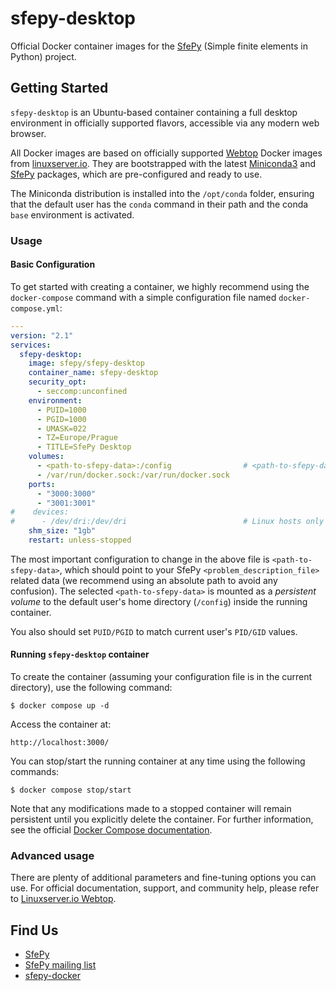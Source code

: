 # sfepy-desktop

Official Docker container images for the [SfePy](http://sfepy.org) (Simple finite elements in Python) project.

## Getting Started

`sfepy-desktop` is an Ubuntu-based container containing a full desktop environment in officially supported flavors, accessible via any modern web browser.

All Docker images are based on officially supported [Webtop](https://github.com/linuxserver/docker-webtop) Docker images from [linuxserver.io](https://www.linuxserver.io). They are bootstrapped with the latest [Miniconda3](https://docs.conda.io/en/latest/miniconda.html) and [SfePy](https://anaconda.org/conda-forge/sfepy) packages, which are pre-configured and ready to use.

The Miniconda distribution is installed into the `/opt/conda` folder, ensuring that the default user has the `conda` command in their path and the conda `base` environment is activated.

### Usage
#### Basic Configuration
To get started with creating a container, we highly recommend using the `docker-compose` command with a simple configuration file named `docker-compose.yml`:

```yaml
---
version: "2.1"
services:
  sfepy-desktop:
    image: sfepy/sfepy-desktop
    container_name: sfepy-desktop
    security_opt:
      - seccomp:unconfined
    environment:
      - PUID=1000
      - PGID=1000
      - UMASK=022
      - TZ=Europe/Prague
      - TITLE=SfePy Desktop
    volumes:
      - <path-to-sfepy-data>:/config                # <path-to-sfepy-data>:<home-dir>
      - /var/run/docker.sock:/var/run/docker.sock
    ports:
      - "3000:3000"
      - "3001:3001"
#    devices:
#      - /dev/dri:/dev/dri                          # Linux hosts only
    shm_size: "1gb"
    restart: unless-stopped
```
The most important configuration to change in the above file is `<path-to-sfepy-data>`, which should point to your
SfePy `<problem_description_file>` related data (we recommend using an absolute path to avoid any confusion).
The selected `<path-to-sfepy-data>` is mounted as a *persistent volume* to the default user's home directory (`/config`)
inside the running container.

You also should set `PUID/PGID` to match current user's `PID/GID` values.

#### Running `sfepy-desktop` container
To create the container (assuming your configuration file is in the current directory), use the following command:

    $ docker compose up -d

Access the container at:

    http://localhost:3000/

You can stop/start the running container at any time using the following commands:

    $ docker compose stop/start

Note that any modifications made to a stopped container will remain persistent until you explicitly delete the
container. For further information, see the official [Docker Compose documentation](https://docs.docker.com/compose/).

### Advanced usage
There are plenty of additional parameters and fine-tuning options you can use. For official documentation, support,
and community help, please refer to
[Linuxserver.io Webtop](https://github.com/linuxserver/docker-webtop/blob/master/README.md).


## Find Us

* [SfePy](http://sfepy.org)
* [SfePy mailing list](https://mail.python.org/mm3/mailman3/lists/sfepy.python.org)
* [sfepy-docker](https://github.com/sfepy/sfepy-docker)

